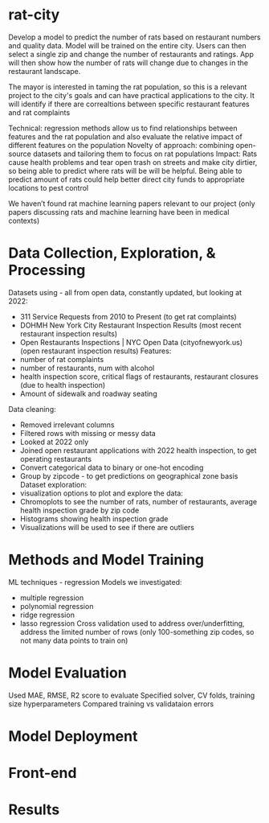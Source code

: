 # rat-city
Develop a model to predict the number of rats based on restaurant numbers and quality data. Model will be trained on the entire city. Users can then select a single zip and change the number of restaurants and ratings. App will then show how the number of rats will change due to changes in the restaurant landscape.

The mayor is interested in taming the rat population, so this is a relevant project to the city's goals and can have practical applications to the city. It will identify if there are correaltions between specific restaurant features and rat complaints

Technical: regression methods allow us to find relationships between features and the rat population and also evaluate the relative impact of different features on the population
Novelty of approach: combining open-source datasets and tailoring them to focus on rat populations
Impact: Rats cause health problems and tear open trash on streets and make city dirtier, so being able to predict where rats will be will be helpful. Being able to predict amount of rats could help better direct city funds to appropriate locations to pest control

We haven’t found rat machine learning papers relevant to our project (only papers discussing rats and machine learning have been in medical contexts)

# Data Collection, Exploration, & Processing
Datasets using - all from open data, constantly updated, but looking at 2022:
- 311 Service Requests from 2010 to Present (to get rat complaints)
- DOHMH New York City Restaurant Inspection Results (most recent restaurant inspection results)
- Open Restaurants Inspections | NYC Open Data (cityofnewyork.us) (open restaurant inspection results)
Features:
- number of rat complaints 
- number of restaurants, num with alcohol
- health inspection score, critical flags of restaurants, restaurant closures (due to health inspection)
- Amount of sidewalk and roadway seating

Data cleaning:
- Removed irrelevant columns
- Filtered rows with missing or messy data
- Looked at 2022 only
- Joined open restaurant applications with 2022 health inspection, to get operating restaurants
- Convert categorical data to binary or one-hot encoding
- Group by zipcode - to get predictions on geographical zone basis
Dataset exploration:
- visualization options to plot and explore the data:
- Chromoplots to see the number of rats, number of restaurants, average health inspection grade by zip code
- Histograms showing health inspection grade
- Visualizations will be used to see if there are outliers 

# Methods and Model Training
ML techniques - regression
Models we investigated:
- multiple regression
- polynomial regression
- ridge regression
- lasso regression
Cross validation used to address over/underfitting, address the limited number of rows (only 100-something zip codes, so not many data points to train on)

# Model Evaluation
Used MAE, RMSE, R2 score to evaluate
Specified solver, CV folds, training size hyperparameters
Compared training vs validataion errors

# Model Deployment

# Front-end

# Results

